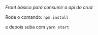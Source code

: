 *Front básico para consumir a api do crud*

Rode o comando: `npm install`

e depois suba com `yarn start`